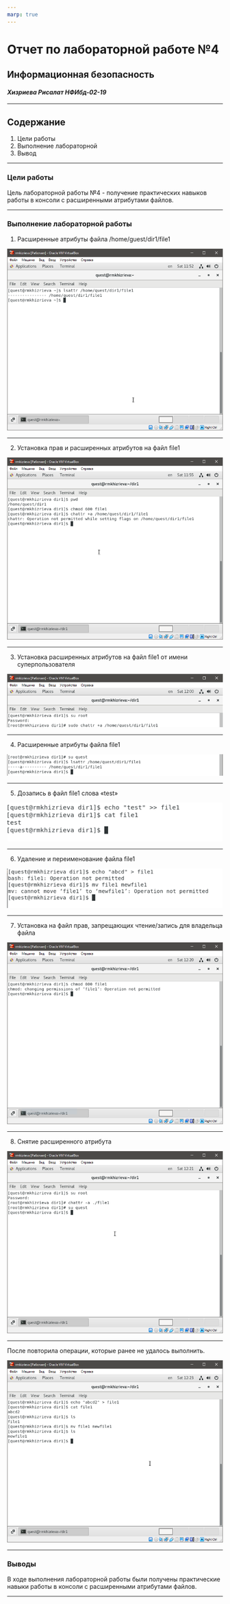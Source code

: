 ```yaml
---
marp: true
---
```


# **Отчет по лабораторной работе №4**
## **Информационная безопасность**
#### *Хизриева Рисалат НФИбд-02-19*

---

## **Содержание**
1. Цели работы
2. Выполнение лабораторной
3. Вывод

---

### **Цели работы**
Цель лабораторной работы №4 - получение практических навыков работы в консоли с расширенными атрибутами файлов.

---


### **Выполнение лабораторной работы**

1.	Расширенные атрибуты файла /home/guest/dir1/file1

![](./pics/1.PNG)

---

2.	Установка прав и расширенных атрибутов на файл file1

![](./pics/2.PNG)

---

3.	Установка расширенных атрибутов на файл file1 от имени суперпользователя

![](./pics/3.PNG)


---

4.	Расширенные атрибуты файла file1

![](./pics/3.1.PNG)

---

5.	Дозапись в файл file1 слова «test»

![](./pics/4.PNG)

---

6.	Удаление и переименование файла file1

![](./pics/5.PNG)

---

7.	Установка на файл прав, запрещающих чтение/запись для владельца файла

![](./pics/6.PNG)

---

8.	Снятие расширенного атрибута 

![](./pics/7.PNG)

---

После повторила операции, которые ранее не удалось выполнить. 

![](./pics/8.PNG)

---

### **Выводы**
В ходе выполнения лабораторной работы были получены практические навыки работы в консоли с расширенными атрибутами файлов.

---
